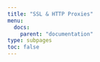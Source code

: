 ```yaml
---
title: "SSL & HTTP Proxies"
menu:
  docs:
    parent: "documentation"
type: subpages
toc: false
---
```

